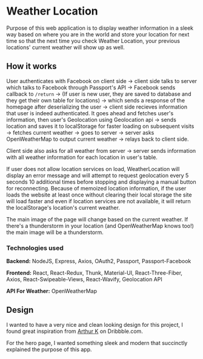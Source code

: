 # Weather Location

Purpose of this web application is to display weather information in a sleek way based on where you are in the world and store your location for next time so that the next time you check Weather Location, your previous locations' current weather will show up as well.

## How it works

User authenticates with Facebook on client side -> client side talks to server which talks to Facebook through Passport's API -> Facebook sends callback to `/return` -> (If user is new user, they are saved to database and they get their own table for locations) -> which sends a response of the homepage after deserializing the user -> client side recieves information that user is indeed authenticated. It goes ahead and fetches user's information, then user's Geolocation using Geolocation api ->
sends location and saves it to localStorage for faster loading on subsequent visits -> fetches current weather -> goes to server -> server asks OpenWeatherMap to output current weather -> relays back to client side.

Client side also asks for all weather from server -> server sends information with all weather information for each location in user's table.

If user does not allow location services on load, WeatherLocation will display an error message and will attempt to request geolocation every 5 seconds 10 additional times before stopping and displaying a manual button for reconnecting. Because of memoized location information, if the user loads the website at least once without clearing their local storage the site will load faster and even if location services are not available, it will return the localStorage's location's current weather.

The main image of the page will change based on the current weather. If there's a thunderstorm in your location (and OpenWeatherMap knows too!) the main image will be a thunderstorm.

### Technologies used

**Backend:** NodeJS, Express, Axios, OAuth2, Passport, Passport-Facebook

**Frontend:** React, React-Redux, Thunk, Material-UI, React-Three-Fiber, Axios, React-Swipeable-Views, React-Wavify, Geolocation API

**API For Weather:** OpenWeatherMap

## Design

I wanted to have a very nice and clean looking design for this project, I found great inspiration from [Arthur K](https://dribbble.com/shots/7118235-Weather-DailyUI-037) on Dribbble.com.

For the hero page, I wanted something sleek and modern that succinctly explained the purpose of this app.
